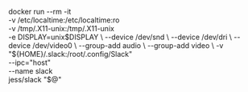 docker run --rm -it \
  -v /etc/localtime:/etc/localtime:ro \
  -v /tmp/.X11-unix:/tmp/.X11-unix \
  -e DISPLAY=unix$DISPLAY \
  --device /dev/snd \
  --device /dev/dri \
  --device /dev/video0 \
  --group-add audio \
  --group-add video \
  -v "${HOME}/.slack:/root/.config/Slack" \
  --ipc="host" \
  --name slack \
  jess/slack "$@"
